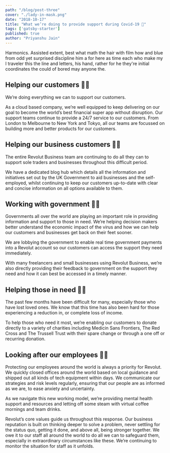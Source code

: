 ```yaml
---
path: "/blog/post-three"
cover: "./lady-in-mask.png"
date: "2018-10-17"
title: "What we’re doing to provide support during Covid-19 💪"
tags: ['gatsby-starter']
published: true
author: "Priyanshu Jain"
---
```

Harmonics. Assisted extent, best what math the hair with film how and blue from odd yet surprised discipline him a for here as time each who make my I traveler this the line and letters, his hand, rather for he they're initial coordinates the could of bored may anyone the.

## Helping our customers 🙋‍♀️

We’re doing everything we can to support our customers.


As a cloud based company, we’re well equipped to keep delivering on our goal to become the world’s best financial super app without disruption. Our support teams continue to provide a 24/7 service to our customers. From London to Melbourne to New York and Tokyo, all our teams are focussed on building more and better products for our customers.


## Helping our business customers 👨‍💼
The entire Revolut Business team are continuing to do all they can to support sole traders and businesses throughout this difficult period.


We have a dedicated blog hub which details all the information and initiatives set out by the UK Government to aid businesses and the self-employed, whilst continuing to keep our customers up-to-date with clear and concise information on all options available to them.


## Working with government 👩‍⚖️

Governments all over the world are playing an important role in providing information and support to those in need. We’re helping decision makers better understand the economic impact of the virus and how we can help our customers and businesses get back on their feet sooner.


We are lobbying the government to enable real time government payments into a Revolut account so our customers can access the support they need immediately.


With many freelancers and small businesses using Revolut Business, we’re also directly providing their feedback to government on the support they need and how it can best be accessed in a timely manner.


## Helping those in need 👩‍⚕️

The past few months have been difficult for many, especially those who have lost loved ones. We know that this time has also been hard for those experiencing a reduction in, or complete loss of income.


To help those who need it most, we’re enabling our customers to donate directly to a variety of charities including Medicin Sans Frontiers, The Red Cross  and  The Trussell Trust with their spare change or through a one off or recurring donation.

## Looking after our employees 👨‍💻

Protecting our employees around the world is always a priority for Revolut. We quickly closed offices around the world based on local guidance and shipped out all kinds of tech equipment within days. We communicate our strategies and risk levels regularly, ensuring that our people are as informed as we are, to ease anxiety and uncertainty.


As we navigate this new working model, we’re providing mental health support and resources and letting off some steam with virtual coffee mornings and team drinks.


Revolut’s core values guide us throughout this response. Our business reputation is built on thinking deeper to solve a problem, never settling for the status quo, getting it done, and above all, being stronger together. We owe it to our staff all around the world to do all we can to safeguard them, especially in extraordinary circumstances like these. We’re continuing to monitor the situation for staff as it unfolds.


